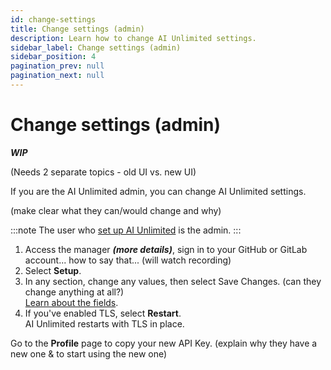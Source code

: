 ```yaml
---
id: change-settings
title: Change settings (admin)
description: Learn how to change AI Unlimited settings.
sidebar_label: Change settings (admin)
sidebar_position: 4
pagination_prev: null
pagination_next: null
---
```


# Change settings (admin)

***WIP***

(Needs 2 separate topics - old UI vs. new UI)

If you are the AI Unlimited admin, you can change AI Unlimited settings. 

(make clear what they can/would change and why)

:::note
The user who [set up AI Unlimited](/docs/install-ai-unlimited/setup-ai-unlimited.md) is the admin.
:::

1. Access the manager ***(more details)***, sign in to your GitHub or GitLab account... how to say that... (will watch recording)
3. Select **Setup**. 
3. In any section, change any values, then select Save Changes. (can they change anything at all?)<br />
[Learn about the fields](/docs/install-ai-inlimited/setup-ai-unlimited).
4. If you've enabled TLS, select **Restart**.<br />
 AI Unlimited restarts with TLS in place.

Go to the **Profile** page to copy your new API Key. (explain why they have a new one & to start using the new one)

